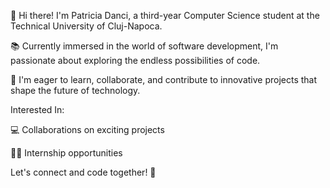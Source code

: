 👋 Hi there! I'm Patricia Danci, a third-year Computer Science student at the Technical University of Cluj-Napoca.

📚 Currently immersed in the world of software development, I'm passionate about exploring the endless possibilities of code.

🌱 I'm eager to learn, collaborate, and contribute to innovative projects that shape the future of technology.

Interested In:

💻 Collaborations on exciting projects

👩‍💼 Internship opportunities

Let's connect and code together! 🚀
